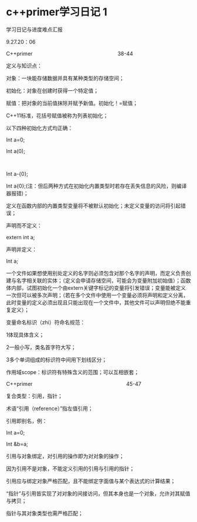 c++primer学习日记 1
===================

学习日记与进度难点汇报

9.27.20：06

C++primer                                                           38-44

定义与知识点：

对象：一块能存储数据并具有某种类型的存储空间；

初始化：对象在创建时获得一个特定值；

赋值：把对象的当前值抹除并赋予新值。初始化！=赋值；

C++11标准，花括号赋值被称为列表初始化；

以下四种初始化方式均正确：

Int a=0;

Int a(0);

 

Int a-{0};

Int
a{0};(注：但后两种方式在初始化内置类型时若存在丢失信息的风险，则编译器报错)；

定义在函数内部的内置类型变量将不被默认初始化；未定义变量的访问将引起错误；

声明而不定义：

extern int a;

声明并定义：

Int a;

一个文件如果想使用别处定义的名字则必须包含对那个名字的声明，而定义负责创建与名字相关联的实体；（定义会申请存储空间，可能会为变量附加初始值）；函数体内部，试图初始化一个由extern关键字标记的变量将引发错误；变量能被定义一次但可以被多次声明；（若在多个文件中使用一个变量必须将声明和定义分离，此时变量的定义必须出现且只能出现在一个文件中，其他文件可以声明但绝不能重复定义）；

变量命名标识（zhi）符命名规范：

1体现具体含义；

2一般小写，类名首字符大写；

3多个单词组成的标识符中间用下划线区分；

作用域scope：标识符有特殊含义的范围；可以互相嵌套；

C++primer 
                                                               45-47

复合类型：引用，指针；

术语“引用（reference）”指左值引用；

引用即别名，例：

Int a=0;

Int &b=a;

引用与对象绑定，对引用的操作即为对对象的操作；

因为引用不是对象，不能定义引用的引用与引用的指针；

引用应与绑定对象严格匹配，且不能绑定字面值与某个表达式的计算结果；

“指针”与引用皆实现了对对象的间接访问，但其本身也是一个对象，允许对其赋值与拷贝；

指针与其对象类型也需严格匹配；
